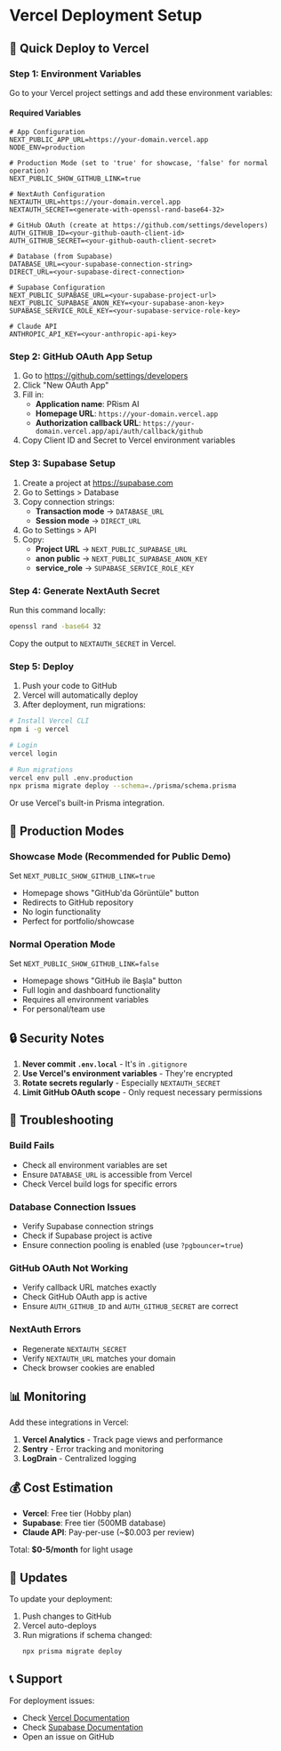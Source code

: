# Vercel Deployment Setup

## 🚀 Quick Deploy to Vercel

### Step 1: Environment Variables

Go to your Vercel project settings and add these environment variables:

#### Required Variables

```env
# App Configuration
NEXT_PUBLIC_APP_URL=https://your-domain.vercel.app
NODE_ENV=production

# Production Mode (set to 'true' for showcase, 'false' for normal operation)
NEXT_PUBLIC_SHOW_GITHUB_LINK=true

# NextAuth Configuration
NEXTAUTH_URL=https://your-domain.vercel.app
NEXTAUTH_SECRET=<generate-with-openssl-rand-base64-32>

# GitHub OAuth (create at https://github.com/settings/developers)
AUTH_GITHUB_ID=<your-github-oauth-client-id>
AUTH_GITHUB_SECRET=<your-github-oauth-client-secret>

# Database (from Supabase)
DATABASE_URL=<your-supabase-connection-string>
DIRECT_URL=<your-supabase-direct-connection>

# Supabase Configuration
NEXT_PUBLIC_SUPABASE_URL=<your-supabase-project-url>
NEXT_PUBLIC_SUPABASE_ANON_KEY=<your-supabase-anon-key>
SUPABASE_SERVICE_ROLE_KEY=<your-supabase-service-role-key>

# Claude API
ANTHROPIC_API_KEY=<your-anthropic-api-key>
```

### Step 2: GitHub OAuth App Setup

1. Go to https://github.com/settings/developers
2. Click "New OAuth App"
3. Fill in:
   - **Application name**: PRism AI
   - **Homepage URL**: `https://your-domain.vercel.app`
   - **Authorization callback URL**: `https://your-domain.vercel.app/api/auth/callback/github`
4. Copy Client ID and Secret to Vercel environment variables

### Step 3: Supabase Setup

1. Create a project at https://supabase.com
2. Go to Settings > Database
3. Copy connection strings:
   - **Transaction mode** → `DATABASE_URL`
   - **Session mode** → `DIRECT_URL`
4. Go to Settings > API
5. Copy:
   - **Project URL** → `NEXT_PUBLIC_SUPABASE_URL`
   - **anon public** → `NEXT_PUBLIC_SUPABASE_ANON_KEY`
   - **service_role** → `SUPABASE_SERVICE_ROLE_KEY`

### Step 4: Generate NextAuth Secret

Run this command locally:
```bash
openssl rand -base64 32
```

Copy the output to `NEXTAUTH_SECRET` in Vercel.

### Step 5: Deploy

1. Push your code to GitHub
2. Vercel will automatically deploy
3. After deployment, run migrations:

```bash
# Install Vercel CLI
npm i -g vercel

# Login
vercel login

# Run migrations
vercel env pull .env.production
npx prisma migrate deploy --schema=./prisma/schema.prisma
```

Or use Vercel's built-in Prisma integration.

## 🎯 Production Modes

### Showcase Mode (Recommended for Public Demo)

Set `NEXT_PUBLIC_SHOW_GITHUB_LINK=true`

- Homepage shows "GitHub'da Görüntüle" button
- Redirects to GitHub repository
- No login functionality
- Perfect for portfolio/showcase

### Normal Operation Mode

Set `NEXT_PUBLIC_SHOW_GITHUB_LINK=false`

- Homepage shows "GitHub ile Başla" button
- Full login and dashboard functionality
- Requires all environment variables
- For personal/team use

## 🔒 Security Notes

1. **Never commit `.env.local`** - It's in `.gitignore`
2. **Use Vercel's environment variables** - They're encrypted
3. **Rotate secrets regularly** - Especially `NEXTAUTH_SECRET`
4. **Limit GitHub OAuth scope** - Only request necessary permissions

## 🐛 Troubleshooting

### Build Fails

- Check all environment variables are set
- Ensure `DATABASE_URL` is accessible from Vercel
- Check Vercel build logs for specific errors

### Database Connection Issues

- Verify Supabase connection strings
- Check if Supabase project is active
- Ensure connection pooling is enabled (use `?pgbouncer=true`)

### GitHub OAuth Not Working

- Verify callback URL matches exactly
- Check GitHub OAuth app is active
- Ensure `AUTH_GITHUB_ID` and `AUTH_GITHUB_SECRET` are correct

### NextAuth Errors

- Regenerate `NEXTAUTH_SECRET`
- Verify `NEXTAUTH_URL` matches your domain
- Check browser cookies are enabled

## 📊 Monitoring

Add these integrations in Vercel:

1. **Vercel Analytics** - Track page views and performance
2. **Sentry** - Error tracking and monitoring
3. **LogDrain** - Centralized logging

## 💰 Cost Estimation

- **Vercel**: Free tier (Hobby plan)
- **Supabase**: Free tier (500MB database)
- **Claude API**: Pay-per-use (~$0.003 per review)

Total: **$0-5/month** for light usage

## 🔄 Updates

To update your deployment:

1. Push changes to GitHub
2. Vercel auto-deploys
3. Run migrations if schema changed:
   ```bash
   npx prisma migrate deploy
   ```

## 📞 Support

For deployment issues:
- Check [Vercel Documentation](https://vercel.com/docs)
- Check [Supabase Documentation](https://supabase.com/docs)
- Open an issue on GitHub
